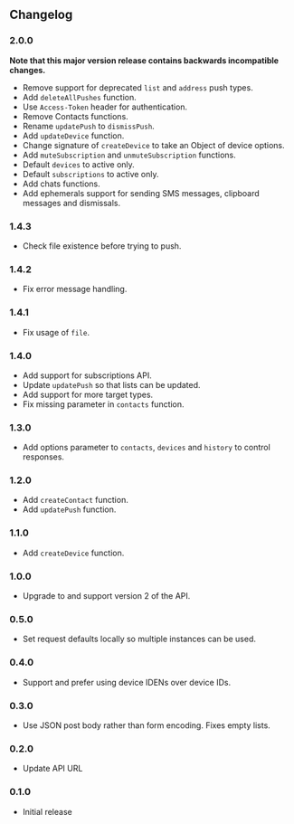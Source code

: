 ## Changelog

### 2.0.0

**Note that this major version release contains backwards incompatible changes.**

- Remove support for deprecated `list` and `address` push types.
- Add `deleteAllPushes` function.
- Use `Access-Token` header for authentication.
- Remove Contacts functions.
- Rename `updatePush` to `dismissPush`.
- Add `updateDevice` function.
- Change signature of `createDevice` to take an Object of device options.
- Add `muteSubscription` and `unmuteSubscription` functions.
- Default `devices` to active only.
- Default `subscriptions` to active only.
- Add chats functions.
- Add ephemerals support for sending SMS messages, clipboard messages and dismissals.

### 1.4.3

- Check file existence before trying to push.

### 1.4.2

- Fix error message handling.

### 1.4.1

- Fix usage of `file`.

### 1.4.0

- Add support for subscriptions API.
- Update `updatePush` so that lists can be updated.
- Add support for more target types.
- Fix missing parameter in `contacts` function.

### 1.3.0

- Add options parameter to `contacts`, `devices` and `history` to control responses.

### 1.2.0

- Add `createContact` function.
- Add `updatePush` function.

### 1.1.0

- Add `createDevice` function.

### 1.0.0

- Upgrade to and support version 2 of the API.

### 0.5.0

- Set request defaults locally so multiple instances can be used.

### 0.4.0

- Support and prefer using device IDENs over device IDs.

### 0.3.0

- Use JSON post body rather than form encoding. Fixes empty lists.

### 0.2.0

- Update API URL

### 0.1.0

- Initial release
